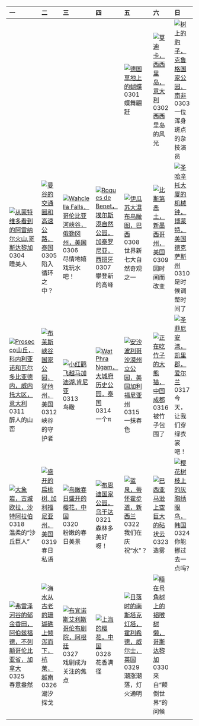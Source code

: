 | 一                                                                                                                                                                                                           | 二                                                                                                                                                                                              | 三                                                                                                                                                                                                              | 四                                                                                                                                                                                                              | 五                                                                                                                                                                                                       | 六                                                                                                                                                                                            | 日                                                                                                                                                                                                  |
|:------------------------------------------------------------------------------------------------------------------------------------------------------------------------------------------------------------|:-----------------------------------------------------------------------------------------------------------------------------------------------------------------------------------------------|:---------------------------------------------------------------------------------------------------------------------------------------------------------------------------------------------------------------|:---------------------------------------------------------------------------------------------------------------------------------------------------------------------------------------------------------------|:--------------------------------------------------------------------------------------------------------------------------------------------------------------------------------------------------------|:---------------------------------------------------------------------------------------------------------------------------------------------------------------------------------------------|:---------------------------------------------------------------------------------------------------------------------------------------------------------------------------------------------------|
|                                                                                                                                                                                                             |                                                                                                                                                                                                |                                                                                                                                                                                                                |                                                                                                                                                                                                                | [![](https://www.bing.com/th?id=OHR.Schmetterlingswiese_ZH-CN3740804088_320x240.jpg '德国草地上的蝴蝶')](https://www.bing.com/th?id=OHR.Schmetterlingswiese_ZH-CN3740804088_UHD.jpg)<br>0301<br>蝶舞翩跹            | [![](https://www.bing.com/th?id=OHR.ModicaItaly_ZH-CN3893147952_320x240.jpg '莫迪卡，西西里岛，意大利')](https://www.bing.com/th?id=OHR.ModicaItaly_ZH-CN3893147952_UHD.jpg)<br>0302<br>西西里岛的风光          | [![](https://www.bing.com/th?id=OHR.KrugerLeopard_ZH-CN4125884091_320x240.jpg '树上的豹子，克鲁格国家公园，南非')](https://www.bing.com/th?id=OHR.KrugerLeopard_ZH-CN4125884091_UHD.jpg)<br>0303<br>一位浑身斑点的杂技演员    |
| [![](https://www.bing.com/th?id=OHR.ArenalCostaRica_ZH-CN4466297855_320x240.jpg '从蒙特维多看到的阿雷纳尔火山,哥斯达黎加')](https://www.bing.com/th?id=OHR.ArenalCostaRica_ZH-CN4466297855_UHD.jpg)<br>0304<br>睡美人             | [![](https://www.bing.com/th?id=OHR.BangkokCircle_ZH-CN4702412806_320x240.jpg '曼谷的交通圈和高速公路，泰国')](https://www.bing.com/th?id=OHR.BangkokCircle_ZH-CN4702412806_UHD.jpg)<br>0305<br>陷入循环之中？      | [![](https://www.bing.com/th?id=OHR.WahclellaFalls_ZH-CN4932852217_320x240.jpg 'Wahclella Falls，哥伦比亚河峡谷，俄勒冈州，美国')](https://www.bing.com/th?id=OHR.WahclellaFalls_ZH-CN4932852217_UHD.jpg)<br>0306<br>尽情地嬉戏玩水吧！ | [![](https://www.bing.com/th?id=OHR.TarragonaSpain_ZH-CN5488361711_320x240.jpg 'Roques de Benet，埃尔斯港自然公园，加泰罗尼亚，西班牙')](https://www.bing.com/th?id=OHR.TarragonaSpain_ZH-CN5488361711_UHD.jpg)<br>0307<br>攀登新的高峰 | [![](https://www.bing.com/th?id=OHR.IguazuFalls_ZH-CN4749837052_320x240.jpg '伊瓜苏大瀑布鸟瞰图，巴西')](https://www.bing.com/th?id=OHR.IguazuFalls_ZH-CN4749837052_UHD.jpg)<br>0308<br>世界新七大自然奇观之一                 | [![](https://www.bing.com/th?id=OHR.BistiBlue_ZH-CN4991705833_320x240.jpg '比斯第恶土，新墨西哥州，美国')](https://www.bing.com/th?id=OHR.BistiBlue_ZH-CN4991705833_UHD.jpg)<br>0309<br>因时间而改变             | [![](https://www.bing.com/th?id=OHR.BeaumontClock_ZH-CN5288086713_320x240.jpg '圣哈辛托大厦的机械钟，博蒙特，美国德克萨斯州')](https://www.bing.com/th?id=OHR.BeaumontClock_ZH-CN5288086713_UHD.jpg)<br>0310<br>是时候调整时间了 |
| [![](https://www.bing.com/th?id=OHR.ProseccoItaly_ZH-CN6802010344_320x240.jpg 'Prosecco山丘，科内利亚诺和瓦尔多比亚德内，威内托大区，意大利')](https://www.bing.com/th?id=OHR.ProseccoItaly_ZH-CN6802010344_UHD.jpg)<br>0311<br>醉人的山峦 | [![](https://www.bing.com/th?id=OHR.BryceSnow_ZH-CN7489999663_320x240.jpg '布莱斯峡谷国家公园，犹他州，美国')](https://www.bing.com/th?id=OHR.BryceSnow_ZH-CN7489999663_UHD.jpg)<br>0312<br>峡谷的守护者             | [![](https://www.bing.com/th?id=OHR.MagadiFlamingos_ZH-CN7888437841_320x240.jpg '小红鹳飞越马加迪湖,肯尼亚')](https://www.bing.com/th?id=OHR.MagadiFlamingos_ZH-CN7888437841_UHD.jpg)<br>0313<br>鸟瞰                        | [![](https://www.bing.com/th?id=OHR.AyutthayaTree_ZH-CN8075870220_320x240.jpg 'Wat Phra Ngam，大城府历史公园，泰国')](https://www.bing.com/th?id=OHR.AyutthayaTree_ZH-CN8075870220_UHD.jpg)<br>0314<br>一个π                | [![](https://www.bing.com/th?id=OHR.AnzaBorregoBloom_ZH-CN8284458835_320x240.jpg '安沙波利哥沙漠州立公园，美国加利福尼亚州')](https://www.bing.com/th?id=OHR.AnzaBorregoBloom_ZH-CN8284458835_UHD.jpg)<br>0315<br>一抹春色      | [![](https://www.bing.com/th?id=OHR.BambooPanda_ZH-CN8455481760_320x240.jpg '正在吃竹子的大熊猫，中国成都')](https://www.bing.com/th?id=OHR.BambooPanda_ZH-CN8455481760_UHD.jpg)<br>0316<br>被竹子包围了         | [![](https://www.bing.com/th?id=OHR.StFiniansBay_ZH-CN8655586052_320x240.jpg '圣菲尼安湾，凯里郡，爱尔兰')](https://www.bing.com/th?id=OHR.StFiniansBay_ZH-CN8655586052_UHD.jpg)<br>0317<br>今天，让我们穿绿衣裳吧！        |
| [![](https://www.bing.com/th?id=OHR.ElephantRock_ZH-CN9293300383_320x240.jpg '大象岩，古城欧拉，沙特阿拉伯')](https://www.bing.com/th?id=OHR.ElephantRock_ZH-CN9293300383_UHD.jpg)<br>0318<br>温柔的“沙丘巨人”                   | [![](https://www.bing.com/th?id=OHR.AlmondBloom_ZH-CN9441550492_320x240.jpg '盛开的扁桃树, 加利福尼亚州，美国')](https://www.bing.com/th?id=OHR.AlmondBloom_ZH-CN9441550492_UHD.jpg)<br>0319<br>春日私语          | [![](https://www.bing.com/th?id=OHR.Springequinox2024_ZH-CN5647214924_320x240.jpg '鸟瞰春日盛开的樱花，中国')](https://www.bing.com/th?id=OHR.Springequinox2024_ZH-CN5647214924_UHD.jpg)<br>0320<br>粉嫩的春日美景                | [![](https://www.bing.com/th?id=OHR.BwindiNationalForest_ZH-CN0436137473_320x240.jpg '布恩迪国家公园，乌干达')](https://www.bing.com/th?id=OHR.BwindiNationalForest_ZH-CN0436137473_UHD.jpg)<br>0321<br>森林多美好呀！           | [![](https://www.bing.com/th?id=OHR.WaikatoWater_ZH-CN0417438809_320x240.jpg '蓝泉，蒂怀霍步道，新西兰')](https://www.bing.com/th?id=OHR.WaikatoWater_ZH-CN0417438809_UHD.jpg)<br>0322<br>我们在庆祝“水”？                 | [![](https://www.bing.com/th?id=OHR.AmazonClouds_ZH-CN0578911147_320x240.jpg '巴西亚马逊上空巨大的砧状云')](https://www.bing.com/th?id=OHR.AmazonClouds_ZH-CN0578911147_UHD.jpg)<br>0323<br>造雾            | [![](https://www.bing.com/th?id=OHR.WhiteEyes_ZH-CN1130380430_320x240.jpg '樱花树枝上的灰胸绣眼鸟，韩国')](https://www.bing.com/th?id=OHR.WhiteEyes_ZH-CN1130380430_UHD.jpg)<br>0324<br>你能挪过去一点吗?                |
| [![](https://www.bing.com/th?id=OHR.TulipAbbotsford_ZH-CN1401627293_320x240.jpg '弗雷泽河谷的郁金香田，阿伯兹福德，不列颠哥伦比亚省，加拿大')](https://www.bing.com/th?id=OHR.TulipAbbotsford_ZH-CN1401627293_UHD.jpg)<br>0325<br>春意盎然   | [![](https://www.bing.com/th?id=OHR.HangRaiVietnam_ZH-CN1601428109_320x240.jpg '海水从古老的珊瑚礁上倾泻而下，杭莱，越南')](https://www.bing.com/th?id=OHR.HangRaiVietnam_ZH-CN1601428109_UHD.jpg)<br>0326<br>潮汐探戈 | [![](https://www.bing.com/th?id=OHR.TeatroColon_ZH-CN5378730986_320x240.jpg '布宜诺斯艾利斯哥伦布剧院，阿根廷')](https://www.bing.com/th?id=OHR.TeatroColon_ZH-CN5378730986_UHD.jpg)<br>0327<br>戏剧成为关注的焦点                      | [![](https://www.bing.com/th?id=OHR.ShanghaiBlossoms_ZH-CN5594677517_320x240.jpg '上海的樱花，中国')](https://www.bing.com/th?id=OHR.ShanghaiBlossoms_ZH-CN5594677517_UHD.jpg)<br>0328<br>花香满径                         | [![](https://www.bing.com/th?id=OHR.SouthStackLight_ZH-CN5932471774_320x240.jpg '日落时的南斯塔克灯塔，霍利希德，威尔士，英国')](https://www.bing.com/th?id=OHR.SouthStackLight_ZH-CN5932471774_UHD.jpg)<br>0329<br>潮涨潮落，灯火通明 | [![](https://www.bing.com/th?id=OHR.SleepySloth_ZH-CN6084460583_320x240.jpg '睡在号角树上的褐喉树懒，哥斯达黎加')](https://www.bing.com/th?id=OHR.SleepySloth_ZH-CN6084460583_UHD.jpg)<br>0330<br>来自“颠倒世界”的问候 |                                                                                                                                                                                                    |
|                                                                                                                                                                                                             |                                                                                                                                                                                                |                                                                                                                                                                                                                |                                                                                                                                                                                                                |                                                                                                                                                                                                         |                                                                                                                                                                                              |                                                                                                                                                                                                    |